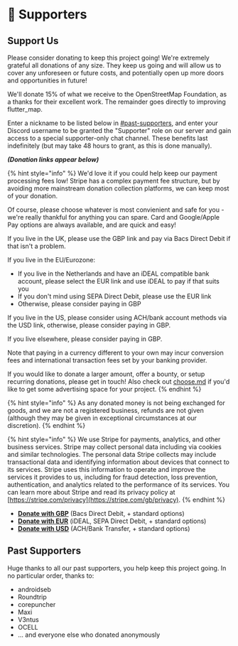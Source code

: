 # 💝 Supporters

## Support Us

Please consider donating to keep this project going! We're extremely grateful all donations of any size. They keep us going and will allow us to cover any unforeseen or future costs, and potentially open up more doors and opportunities in future!

We'll donate 15% of what we receive to the OpenStreetMap Foundation, as a thanks for their excellent work. The remainder goes directly to improving flutter\_map.

Enter a nickname to be listed below in [#past-supporters](supporters.md#past-supporters "mention"), and enter your Discord username to be granted the "Supporter" role on our server and gain access to a special supporter-only chat channel. These benefits last indefinitely (but may take 48 hours to grant, as this is done manually).

_**(Donation links appear below)**_

{% hint style="info" %}
We'd love it if you could help keep our payment processing fees low! Stripe has a complex payment fee structure, but by avoiding more mainstream donation collection platforms, we can keep most of your donation.

Of course, please choose whatever is most convienient and safe for you - we're really thankful for anything you can spare. Card and Google/Apple Pay options are always available, and are quick and easy!

If you live in the UK, please use the GBP link and pay via Bacs Direct Debit if that isn't a problem.

If you live in the EU/Eurozone:

* If you live in the Netherlands and have an iDEAL compatible bank account, please select the EUR link and use iDEAL to pay if that suits you
* If you don't mind using SEPA Direct Debit, please use the EUR link
* Otherwise, please consider paying in GBP

If you live in the US, please consider using ACH/bank account methods via the USD link, otherwise, please consider paying in GBP.

If you live elsewhere, please consider paying in GBP.

Note that paying in a currency different to your own may incur conversion fees and international transaction fees set by your banking provider.

If you would like to donate a larger amount, offer a bounty, or setup recurring donations, please get in touch! Also check out [choose.md](choose.md "mention") if you'd like to get some advertising space for your project.
{% endhint %}

{% hint style="info" %}
As any donated money is not being exchanged for goods, and we are not a registered business, refunds are not given (although they may be given in exceptional circumstances at our discretion).
{% endhint %}

{% hint style="info" %}
We use Stripe for payments, analytics, and other business services.  Stripe may collect personal data including via cookies and similar technologies.  The personal data Stripe collects may include transactional data and identifying information about devices that connect to its services. Stripe uses this information to operate and improve the services it provides to us, including for fraud detection, loss prevention, authentication, and analytics related to the performance of its services.  You can learn more about Stripe and read its privacy policy at [https://stripe.com/privacy](https://stripe.com/gb/privacy).
{% endhint %}

* [**Donate with GBP**](https://donate.stripe.com/14kg1s1CB0dSdk4cMM) (Bacs Direct Debit, + standard options)
* [**Donate with EUR**](https://donate.stripe.com/cN202ugxvbWA93O146) (iDEAL, SEPA Direct Debit, + standard options)
* [**Donate with USD**](https://donate.stripe.com/6oE9D46WVe4I2FqcMN) (ACH/Bank Transfer, + standard options)

## Past Supporters

Huge thanks to all our past supporters, you help keep this project going. In no particular order, thanks to:

* androidseb
* Roundtrip
* corepuncher
* Maxi
* V3ntus
* OCELL
* ... and everyone else who donated anonymously
